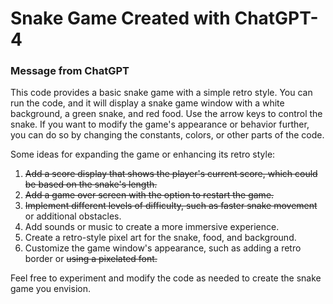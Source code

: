 # Snake Game Created with ChatGPT-4

### Message from ChatGPT
This code provides a basic snake game with a simple retro style. 
You can run the code, and it will display a snake game window with a white background, a green snake, and red food. 
Use the arrow keys to control the snake. 
If you want to modify the game's appearance or behavior further, you can do so by changing the constants, colors, or other parts of the code.

Some ideas for expanding the game or enhancing its retro style:

1. ~~Add a score display that shows the player's current score, which could be based on the snake's length.~~
2. ~~Add a game over screen with the option to restart the game.~~
3. ~~Implement different levels of difficulty, such as faster snake movement~~ or additional obstacles.
4. Add sounds or music to create a more immersive experience.
5. Create a retro-style pixel art for the snake, food, and background.
6. Customize the game window's appearance, such as adding a retro border or ~~using a pixelated font.~~

Feel free to experiment and modify the code as needed to create the snake game you envision.
